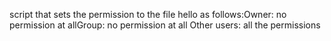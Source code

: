 script that sets the permission to the file hello as follows:Owner: no permission at allGroup: no permission at all Other users: all the permissions
